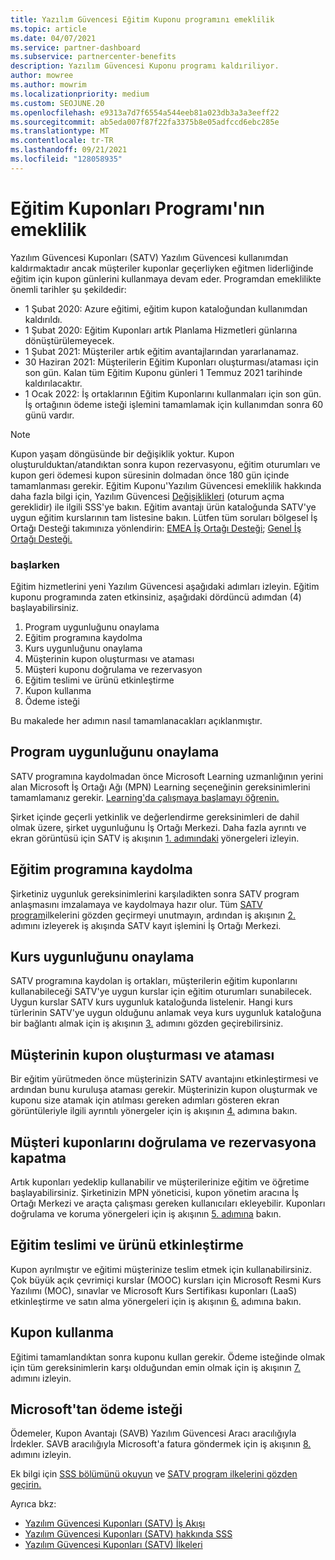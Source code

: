 ```yaml
---
title: Yazılım Güvencesi Eğitim Kuponu programını emeklilik
ms.topic: article
ms.date: 04/07/2021
ms.service: partner-dashboard
ms.subservice: partnercenter-benefits
description: Yazılım Güvencesi Kuponu programı kaldıriliyor.
author: mowree
ms.author: mowrim
ms.localizationpriority: medium
ms.custom: SEOJUNE.20
ms.openlocfilehash: e9313a7d7f6554a544eeb81a023db3a3a3eeff22
ms.sourcegitcommit: ab5eda007f87f22fa3375b8e05adfccd6ebc285e
ms.translationtype: MT
ms.contentlocale: tr-TR
ms.lasthandoff: 09/21/2021
ms.locfileid: "128058935"
---
```

# <a name="training-vouchers-program-retirement"></a>Eğitim Kuponları Programı'nın emeklilik

Yazılım Güvencesi Kuponları (SATV) Yazılım Güvencesi kullanımdan kaldırmaktadır ancak müşteriler kuponlar geçerliyken eğitmen liderliğinde eğitim için kupon günlerini kullanmaya devam eder. Programdan emeklilikte önemli tarihler şu şekildedir: 

- 1 Şubat 2020: Azure eğitimi, eğitim kupon kataloğundan kullanımdan kaldırıldı.
- 1 Şubat 2020: Eğitim Kuponları artık Planlama Hizmetleri günlarına dönüştürülemeyecek.  
- 1 Şubat 2021: Müşteriler artık eğitim avantajlarından yararlanamaz. 
- 30 Haziran 2021: Müşterilerin Eğitim Kuponları oluşturması/ataması için son gün. Kalan tüm Eğitim Kuponu günleri 1 Temmuz 2021 tarihinde kaldırılacaktır.
- 1 Ocak 2022: İş ortaklarının Eğitim Kuponlarını kullanmaları için son gün. İş ortağının ödeme isteği işlemini tamamlamak için kullanımdan sonra 60 günü vardır.  

>[!NOTE]
>Kupon yaşam döngüsünde bir değişiklik yoktur. Kupon oluşturulduktan/atandıktan sonra kupon rezervasyonu, eğitim oturumları ve kupon geri ödemesi kupon süresinin dolmadan önce 180 gün içinde tamamlanması gerekir.  Eğitim Kuponu'Yazılım Güvencesi emeklilik hakkında daha fazla bilgi için, Yazılım Güvencesi [Değişiklikleri](https://partner.microsoft.com/resources/collection/software-assurance-benefit-changes#/) (oturum açma gereklidir) ile ilgili SSS'ye bakın.  Eğitim avantajı ürün kataloğunda SATV'ye uygun eğitim kurslarının tam listesine bakın. Lütfen tüm soruları bölgesel İş Ortağı Desteği takımınıza yönlendirin: [EMEA İş Ortağı Desteği](mailto:savoucher@msdirectservices.com); [Genel İş Ortağı Desteği.](https://partner.microsoft.com/dashboard/support/servicerequests)



### <a name="get-started"></a>başlarken

Eğitim hizmetlerini yeni Yazılım Güvencesi aşağıdaki adımları izleyin. Eğitim kuponu programında zaten etkinsiniz, aşağıdaki dördüncü adımdan (4) başlayabilirsiniz. 

1. Program uygunluğunu onaylama
2. Eğitim programına kaydolma
3. Kurs uygunluğunu onaylama
4. Müşterinin kupon oluşturması ve ataması
5. Müşteri kuponu doğrulama ve rezervasyon
6. Eğitim teslimi ve ürünü etkinleştirme
7. Kupon kullanma
8. Ödeme isteği

Bu makalede her adımın nasıl tamamlanacakları açıklanmıştır.

## <a name="confirm-program-eligibility"></a>Program uygunluğunu onaylama

SATV programına kaydolmadan önce Microsoft Learning uzmanlığının yerini alan Microsoft İş Ortağı Ağı (MPN) Learning seçeneğinin gereksinimlerini tamamlamanız gerekir. [Learning'da çalışmaya başlamayı öğrenin.](https://partner.microsoft.com/membership/learning-partners)

Şirket içinde geçerli yetkinlik ve değerlendirme gereksinimleri de dahil olmak üzere, şirket uygunluğunu İş Ortağı Merkezi. Daha fazla ayrıntı ve ekran görüntüsü için SATV iş akışının [1. adımındaki](https://query.prod.cms.rt.microsoft.com/cms/api/am/binary/RE4s3bB) yönergeleri izleyin.

## <a name="enroll-in-the-training-program"></a>Eğitim programına kaydolma

Şirketiniz uygunluk gereksinimlerini karşıladikten sonra SATV program anlaşmasını imzalamaya ve kaydolmaya hazır olur. Tüm [SATV program](https://query.prod.cms.rt.microsoft.com/cms/api/am/binary/RE3koEP)ilkelerini gözden geçirmeyi unutmayın, ardından iş akışının [2.](https://query.prod.cms.rt.microsoft.com/cms/api/am/binary/RE4s3bB) adımını izleyerek iş akışında SATV kayıt işlemini İş Ortağı Merkezi.


## <a name="confirm-course-eligibility"></a>Kurs uygunluğunu onaylama
SATV programına kaydolan iş ortakları, müşterilerin eğitim kuponlarını kullanabileceği SATV'ye uygun kurslar için eğitim oturumları sunabilecek. Uygun kurslar SATV kurs uygunluk kataloğunda listelenir. Hangi kurs türlerinin SATV'ye uygun olduğunu anlamak veya kurs uygunluk kataloğuna bir bağlantı almak için iş akışının [3.](https://query.prod.cms.rt.microsoft.com/cms/api/am/binary/RE4s3bB) adımını gözden geçirebilirsiniz.

## <a name="have-customer-create-and-assign-voucher"></a>Müşterinin kupon oluşturması ve ataması

Bir eğitim yürütmeden önce müşterinizin SATV avantajını etkinleştirmesi ve ardından bunu kuruluşa ataması gerekir. Müşterinizin kupon oluşturmak ve kuponu size atamak için atılması gereken adımları gösteren ekran görüntüleriyle ilgili ayrıntılı yönergeler için iş akışının [4.](https://query.prod.cms.rt.microsoft.com/cms/api/am/binary/RE4s3bB) adımına bakın.

## <a name="validate-and-reserve-customer-vouchers"></a>Müşteri kuponlarını doğrulama ve rezervasyona kapatma

Artık kuponları yedeklip kullanabilir ve müşterilerinize eğitim ve öğretime başlayabilirsiniz. Şirketinizin MPN yöneticisi, kupon yönetim aracına İş Ortağı Merkezi ve araçta çalışması gereken kullanıcıları ekleyebilir. Kuponları doğrulama ve koruma yönergeleri için iş akışının [5. adımına](https://query.prod.cms.rt.microsoft.com/cms/api/am/binary/RE4s3bB) bakın.

## <a name="deliver-training-and-activate-product"></a>Eğitim teslimi ve ürünü etkinleştirme

Kupon ayrılmıştır ve eğitimi müşterinize teslim etmek için kullanabilirsiniz. Çok büyük açık çevrimiçi kurslar (MOOC) kursları için Microsoft Resmi Kurs Yazılımı (MOC), sınavlar ve Microsoft Kurs Sertifikası kuponları (LaaS) etkinleştirme ve satın alma yönergeleri için iş akışının [6.](https://query.prod.cms.rt.microsoft.com/cms/api/am/binary/RE4s3bB) adımına bakın.

## <a name="redeem-voucher"></a>Kupon kullanma

Eğitimi tamamlandıktan sonra kuponu kullan gerekir. Ödeme isteğinde olmak için tüm gereksinimlerin karşı olduğundan emin olmak için iş akışının [7.](https://query.prod.cms.rt.microsoft.com/cms/api/am/binary/RE4s3bB) adımını izleyin. 


## <a name="request-payment-from-microsoft"></a>Microsoft'tan ödeme isteği

Ödemeler, Kupon Avantajı (SAVB) Yazılım Güvencesi Aracı aracılığıyla İrdekler. SAVB aracılığıyla Microsoft'a fatura göndermek için iş akışının [8.](https://query.prod.cms.rt.microsoft.com/cms/api/am/binary/RE4s3bB) adımını izleyin. 

Ek bilgi için [SSS bölümünü okuyun](https://query.prod.cms.rt.microsoft.com/cms/api/am/binary/RE3kz5o) ve [SATV program ilkelerini gözden geçirin.](https://query.prod.cms.rt.microsoft.com/cms/api/am/binary/RE3koEP)

Ayrıca bkz:

- [Yazılım Güvencesi Kuponları (SATV) İş Akışı](https://query.prod.cms.rt.microsoft.com/cms/api/am/binary/RE4s3bB)
- [Yazılım Güvencesi Kuponları (SATV) hakkında SSS](https://query.prod.cms.rt.microsoft.com/cms/api/am/binary/RE3kz5o)
- [Yazılım Güvencesi Kuponları (SATV) İlkeleri](https://query.prod.cms.rt.microsoft.com/cms/api/am/binary/RE3koEP)
